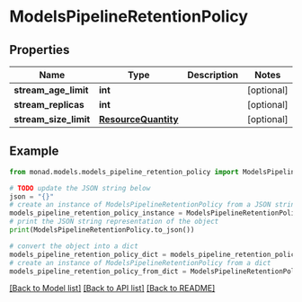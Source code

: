# ModelsPipelineRetentionPolicy


## Properties

Name | Type | Description | Notes
------------ | ------------- | ------------- | -------------
**stream_age_limit** | **int** |  | [optional] 
**stream_replicas** | **int** |  | [optional] 
**stream_size_limit** | [**ResourceQuantity**](ResourceQuantity.md) |  | [optional] 

## Example

```python
from monad.models.models_pipeline_retention_policy import ModelsPipelineRetentionPolicy

# TODO update the JSON string below
json = "{}"
# create an instance of ModelsPipelineRetentionPolicy from a JSON string
models_pipeline_retention_policy_instance = ModelsPipelineRetentionPolicy.from_json(json)
# print the JSON string representation of the object
print(ModelsPipelineRetentionPolicy.to_json())

# convert the object into a dict
models_pipeline_retention_policy_dict = models_pipeline_retention_policy_instance.to_dict()
# create an instance of ModelsPipelineRetentionPolicy from a dict
models_pipeline_retention_policy_from_dict = ModelsPipelineRetentionPolicy.from_dict(models_pipeline_retention_policy_dict)
```
[[Back to Model list]](../README.md#documentation-for-models) [[Back to API list]](../README.md#documentation-for-api-endpoints) [[Back to README]](../README.md)


